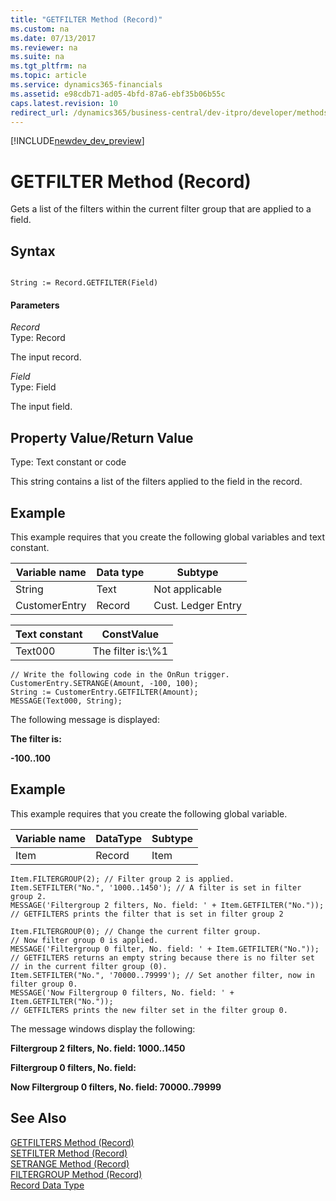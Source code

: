 ```yaml
---
title: "GETFILTER Method (Record)"
ms.custom: na
ms.date: 07/13/2017
ms.reviewer: na
ms.suite: na
ms.tgt_pltfrm: na
ms.topic: article
ms.service: dynamics365-financials
ms.assetid: e98cdb71-ad05-4bfd-87a6-ebf35b06b55c
caps.latest.revision: 10
redirect_url: /dynamics365/business-central/dev-itpro/developer/methods/devenv-al-method-reference
---
```


[!INCLUDE[newdev_dev_preview](../includes/newdev_dev_preview.md)]

# GETFILTER Method (Record)
Gets a list of the filters within the current filter group that are applied to a field.  
  
## Syntax  
  
```  
  
String := Record.GETFILTER(Field)  
```  
  
#### Parameters  
 *Record*  
 Type: Record  
  
 The input record.  
  
 *Field*  
 Type: Field  
  
 The input field.  
  
## Property Value/Return Value  
 Type: Text constant or code  
  
 This string contains a list of the filters applied to the field in the record.  
  
## Example  
 This example requires that you create the following global variables and text constant.  
  
|Variable name|Data type|Subtype|  
|-------------------|---------------|-------------|  
|String|Text|Not applicable|  
|CustomerEntry|Record|Cust. Ledger Entry|  
  
|Text constant|ConstValue|  
|-------------------|----------------|  
|Text000|The filter is:\\%1|  
  
```  
// Write the following code in the OnRun trigger.  
CustomerEntry.SETRANGE(Amount, -100, 100);  
String := CustomerEntry.GETFILTER(Amount);  
MESSAGE(Text000, String);  
```  
  
 The following message is displayed:  
  
 **The filter is:**  
  
 **-100..100**  
  
## Example  
 This example requires that you create the following global variable.  
  
|Variable name|DataType|Subtype|  
|-------------------|--------------|-------------|  
|Item|Record|Item|  
  
```  
Item.FILTERGROUP(2); // Filter group 2 is applied.  
Item.SETFILTER("No.", '1000..1450'); // A filter is set in filter group 2.  
MESSAGE('Filtergroup 2 filters, No. field: ' + Item.GETFILTER("No."));   
// GETFILTERS prints the filter that is set in filter group 2  
  
Item.FILTERGROUP(0); // Change the current filter group.   
// Now filter group 0 is applied.  
MESSAGE('Filtergroup 0 filter, No. field: ' + Item.GETFILTER("No."));   
// GETFILTERS returns an empty string because there is no filter set   
// in the current filter group (0).  
Item.SETFILTER("No.", '70000..79999'); // Set another filter, now in filter group 0.  
MESSAGE('Now Filtergroup 0 filters, No. field: ' + Item.GETFILTER("No."));   
// GETFILTERS prints the new filter set in the filter group 0.  
```  
  
 The message windows display the following:  
  
 **Filtergroup 2 filters, No. field: 1000..1450**  
  
 **Filtergroup 0 filters, No. field:**  
  
 **Now Filtergroup 0 filters, No. field: 70000..79999**  
  
## See Also  
 [GETFILTERS Method \(Record\)](devenv-GETFILTERS-Method-Record.md)   
 [SETFILTER Method \(Record\)](devenv-SETFILTER-Method-Record.md)   
 [SETRANGE Method \(Record\)](devenv-SETRANGE-Method-Record.md)   
 [FILTERGROUP Method \(Record\)](devenv-FILTERGROUP-Method-Record.md)   
 [Record Data Type](../datatypes/devenv-Record-Data-Type.md)